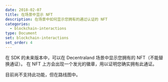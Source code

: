 ```yaml
---
date: 2018-02-07
title: 在场景中显示 NFT
description: 在场景中如何显示您拥有的通过认证的 NFT
categories:
  - blockchain-interactions
type: Document
set: blockchain-interactions
set_order: 4
---
```


在 SDK 的未来版本中，可以在 Decentraland 场景中显示您拥有的 NFT（不能替换通证）。 在 NFT 上方会出现一个发光的徽章，用以证明您确实拥有此通证。

目前尚不支持此功能，但在路线图中。

<!---
您可以在 Decentraland 场景中显示您拥有的 NFT（不能替换通证）。在 NFT 上方会出现一个发光的徽章，用以证明您确实拥有此通证。

<img src="/images/media/verified-nft.png" alt="nested entities" width="300"/>

> 注意：NTF 的图像数据取自[OpenSea](https://opensea.io/) API，基于通证的的合约地址和 ID。请注意，OpenSea API 中的大多数都是 2D 图像，但在[Chainbreakers](https://opensea.io/assets/chainbreakerspresale) 这样的类别中会返回 3D 的素材。

## 添加 NFT

将 `NFTShape` 组件添加到实体以便在场景中显示 2D 通证。


```ts
// create entity
const nft = new Entity()

// position entity
nft.addComponent(new Transform({
  position: new Vector3(1, 1.2, 1)
  }))

// add an NFTShape, instanced with a token contract and token id
nft.addComponent(new NFTShape("0x06012c8cf97bead5deae237070f9587f8e7a266d", "475577"))

// add entity to engine
engine.addEntity(nft)
```

The `NFTShape` component must be instanced with two parameters:

`NFTShape` 组件有两个参数：

- 通证的_合约地址_（例如，CryptoKitties 合约）
- 您拥有的特定通证的 _id_

通证显示为为平面对象。无阴影的，就像一种基本材质。

## 通证验证

使用 `NFTShape` 组件时，引擎会自动进行验证。部署场景的 LAND 通证的同一个以太坊地址也必须有该通证。

如果您不拥有此通证，则图像不会显示在场景中。

每次 `NFTShape` 组件的实体添加到引擎时，用户加载场景时都会进行验证。

在通证图像上方，会显示了一个用于验证真实性的徽章。这个闪烁的徽章构成了一个难以伪造的印章。

> 注意：如果您想显示一个您并不拥有的通证，或者要在没有真品徽章的情况下显示，您可以从[OpenSea's API](https://docs.opensea.io/reference#api-overview) 获取 NFT 图像，并将其设置为材质的纹理。然后，就可以在场景中的任何基本对象上使用。

--->